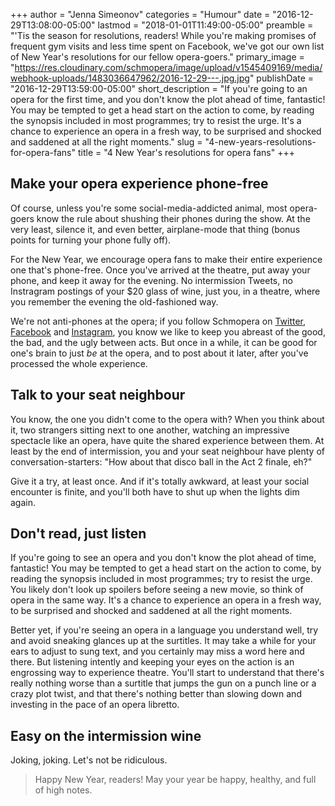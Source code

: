 +++
author = "Jenna Simeonov"
categories = "Humour"
date = "2016-12-29T13:08:00-05:00"
lastmod = "2018-01-01T11:49:00-05:00"
preamble = "'Tis the season for resolutions, readers! While you're making promises of frequent gym visits and less time spent on Facebook, we've got our own list of New Year's resolutions for our fellow opera-goers."
primary_image = "https://res.cloudinary.com/schmopera/image/upload/v1545409169/media/webhook-uploads/1483036647962/2016-12-29---.jpg.jpg"
publishDate = "2016-12-29T13:59:00-05:00"
short_description = "If you&#039;re going to an opera for the first time, and you don&#039;t know the plot ahead of time, fantastic! You may be tempted to get a head start on the action to come, by reading the synopsis included in most programmes; try to resist the urge. It&#039;s a chance to experience an opera in a fresh way, to be surprised and shocked and saddened at all the right moments."
slug = "4-new-years-resolutions-for-opera-fans"
title = "4 New Year&#039;s resolutions for opera fans"
+++

## Make your opera experience phone-free

Of course, unless you're some social-media-addicted animal, most opera-goers know the rule about shushing their phones during the show. At the very least, silence it, and even better, airplane-mode that thing (bonus points for turning your phone fully off). 

For the New Year, we encourage opera fans to make their entire experience one that's phone-free. Once you've arrived at the theatre, put away your phone, and keep it away for the evening. No intermission Tweets, no Instragram postings of your $20 glass of wine, just you, in a theatre, where you remember the evening the old-fashioned way. 

We're not anti-phones at the opera; if you follow Schmopera on [Twitter](https://twitter.com/Schmopera), [Facebook](https://www.facebook.com/schmopera/) and [Instagram](https://www.instagram.com/schmopera/), you know we like to keep you abreast of the good, the bad, and the ugly between acts. But once in a while, it can be good for one's brain to just *be* at the opera, and to post about it later, after you've processed the whole experience.

## Talk to your seat neighbour

You know, the one you didn't come to the opera with? When you think about it, two strangers sitting next to one another, watching an impressive spectacle like an opera, have quite the shared experience between them. At least by the end of intermission, you and your seat neighbour have plenty of conversation-starters: "How about that disco ball in the Act 2 finale, eh?" 

Give it a try, at least once. And if it's totally awkward, at least your social encounter is finite, and you'll both have to shut up when the lights dim again.

## Don't read, just listen

If you're going to see an opera and you don't know the plot ahead of time, fantastic! You may be tempted to get a head start on the action to come, by reading the synopsis included in most programmes; try to resist the urge. You likely don't look up spoilers before seeing a new movie, so think of opera in the same way. It's a chance to experience an opera in a fresh way, to be surprised and shocked and saddened at all the right moments.

Better yet, if you're seeing an opera in a language you understand well, try and avoid sneaking glances up at the surtitles. It may take a while for your ears to adjust to sung text, and you certainly may miss a word here and there. But listening intently and keeping your eyes on the action is an engrossing way to experience theatre. You'll start to understand that there's really nothing worse than a surtitle that jumps the gun on a punch line or a crazy plot twist, and that there's nothing better than slowing down and investing in the pace of an opera libretto.

## Easy on the intermission wine

Joking, joking. Let's not be ridiculous.

>Happy New Year, readers! May your year be happy, healthy, and full of high notes.
